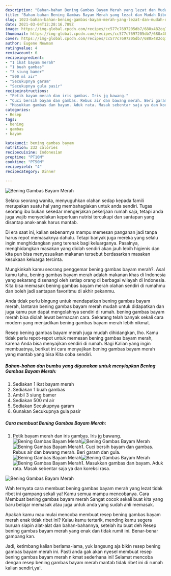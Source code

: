 ```yaml
---
description: "Bahan-bahan Bening Gambas Bayam Merah yang lezat dan Mudah Dibuat"
title: "Bahan-bahan Bening Gambas Bayam Merah yang lezat dan Mudah Dibuat"
slug: 1023-bahan-bahan-bening-gambas-bayam-merah-yang-lezat-dan-mudah-dibuat
date: 2021-03-04T12:28:16.709Z
image: https://img-global.cpcdn.com/recipes/cc577c7697205db7/680x482cq70/bening-gambas-bayam-merah-foto-resep-utama.jpg
thumbnail: https://img-global.cpcdn.com/recipes/cc577c7697205db7/680x482cq70/bening-gambas-bayam-merah-foto-resep-utama.jpg
cover: https://img-global.cpcdn.com/recipes/cc577c7697205db7/680x482cq70/bening-gambas-bayam-merah-foto-resep-utama.jpg
author: Eugene Newman
ratingvalue: 4
reviewcount: 6
recipeingredient:
- "1 ikat bayam merah"
- "1 buah gambas"
- "3 siung bamer"
- "500 ml air"
- "Secukupnya garam"
- "Secukupnya gula pasir"
recipeinstructions:
- "Petik bayam merah dan iris gambas. Iris jg bawang."
- "Cuci bersih bayam dan gambas. Rebus air dan bawang merah. Beri garam dan gula."
- "Masukkan gambas dan bayam. Aduk rata. Masak sebentar saja ya dan koreksi rasa."
categories:
- Resep
tags:
- bening
- gambas
- bayam

katakunci: bening gambas bayam 
nutrition: 232 calories
recipecuisine: Indonesian
preptime: "PT10M"
cooktime: "PT50M"
recipeyield: "4"
recipecategory: Dinner

---
```



![Bening Gambas Bayam Merah](https://img-global.cpcdn.com/recipes/cc577c7697205db7/680x482cq70/bening-gambas-bayam-merah-foto-resep-utama.jpg)

Selaku seorang wanita, menyuguhkan olahan sedap kepada famili merupakan suatu hal yang membahagiakan untuk anda sendiri. Tugas seorang ibu bukan sekedar mengerjakan pekerjaan rumah saja, tetapi anda juga wajib menyediakan keperluan nutrisi tercukupi dan santapan yang disantap anak-anak harus mantab.

Di era  saat ini, kalian sebenarnya mampu memesan panganan jadi tanpa harus repot memasaknya dahulu. Tetapi banyak juga mereka yang selalu ingin menghidangkan yang terenak bagi keluarganya. Pasalnya, menghidangkan masakan yang diolah sendiri akan jauh lebih higienis dan kita pun bisa menyesuaikan makanan tersebut berdasarkan masakan kesukaan keluarga tercinta. 



Mungkinkah kamu seorang penggemar bening gambas bayam merah?. Asal kamu tahu, bening gambas bayam merah adalah makanan khas di Indonesia yang sekarang disenangi oleh setiap orang di berbagai wilayah di Indonesia. Kita bisa memasak bening gambas bayam merah olahan sendiri di rumahmu dan boleh jadi santapan favoritmu di akhir pekanmu.

Anda tidak perlu bingung untuk mendapatkan bening gambas bayam merah, lantaran bening gambas bayam merah mudah untuk didapatkan dan juga kamu pun dapat mengolahnya sendiri di rumah. bening gambas bayam merah bisa diolah lewat bermacam cara. Sekarang telah banyak sekali cara modern yang menjadikan bening gambas bayam merah lebih nikmat.

Resep bening gambas bayam merah juga mudah dihidangkan, lho. Kamu tidak perlu repot-repot untuk memesan bening gambas bayam merah, karena Anda bisa menyajikan sendiri di rumah. Bagi Kalian yang ingin membuatnya, berikut ini cara menyajikan bening gambas bayam merah yang mantab yang bisa Kita coba sendiri.

<!--inarticleads1-->

##### Bahan-bahan dan bumbu yang digunakan untuk menyiapkan Bening Gambas Bayam Merah:

1. Sediakan 1 ikat bayam merah
1. Sediakan 1 buah gambas
1. Ambil 3 siung bamer
1. Sediakan 500 ml air
1. Sediakan Secukupnya garam
1. Gunakan Secukupnya gula pasir




<!--inarticleads2-->

##### Cara membuat Bening Gambas Bayam Merah:

1. Petik bayam merah dan iris gambas. Iris jg bawang.
<img src="https://img-global.cpcdn.com/steps/7a7031871ceb3af3/160x128cq70/bening-gambas-bayam-merah-langkah-memasak-1-foto.jpg" alt="Bening Gambas Bayam Merah"><img src="https://img-global.cpcdn.com/steps/2713ad1d380f2223/160x128cq70/bening-gambas-bayam-merah-langkah-memasak-1-foto.jpg" alt="Bening Gambas Bayam Merah"><img src="https://img-global.cpcdn.com/steps/27115eae088dd854/160x128cq70/bening-gambas-bayam-merah-langkah-memasak-1-foto.jpg" alt="Bening Gambas Bayam Merah">1. Cuci bersih bayam dan gambas. Rebus air dan bawang merah. Beri garam dan gula.
<img src="https://img-global.cpcdn.com/steps/34a86ade88caea6a/160x128cq70/bening-gambas-bayam-merah-langkah-memasak-2-foto.jpg" alt="Bening Gambas Bayam Merah"><img src="https://img-global.cpcdn.com/steps/6a72bcaede548ba7/160x128cq70/bening-gambas-bayam-merah-langkah-memasak-2-foto.jpg" alt="Bening Gambas Bayam Merah"><img src="https://img-global.cpcdn.com/steps/f9130857aa3c18a8/160x128cq70/bening-gambas-bayam-merah-langkah-memasak-2-foto.jpg" alt="Bening Gambas Bayam Merah">1. Masukkan gambas dan bayam. Aduk rata. Masak sebentar saja ya dan koreksi rasa.
<img src="https://img-global.cpcdn.com/steps/d428caab0cd6012e/160x128cq70/bening-gambas-bayam-merah-langkah-memasak-3-foto.jpg" alt="Bening Gambas Bayam Merah">



Wah ternyata cara membuat bening gambas bayam merah yang lezat tidak ribet ini gampang sekali ya! Kamu semua mampu mencobanya. Cara Membuat bening gambas bayam merah Sangat cocok sekali buat kita yang baru belajar memasak atau juga untuk anda yang sudah ahli memasak.

Apakah kamu mau mulai mencoba membuat resep bening gambas bayam merah enak tidak ribet ini? Kalau kamu tertarik, mending kamu segera buruan siapin alat-alat dan bahan-bahannya, setelah itu buat deh Resep bening gambas bayam merah yang enak dan tidak rumit ini. Benar-benar gampang kan. 

Jadi, ketimbang kalian berlama-lama, yuk langsung aja bikin resep bening gambas bayam merah ini. Pasti anda gak akan nyesel membuat resep bening gambas bayam merah nikmat sederhana ini! Selamat mencoba dengan resep bening gambas bayam merah mantab tidak ribet ini di rumah kalian sendiri,ya!.

